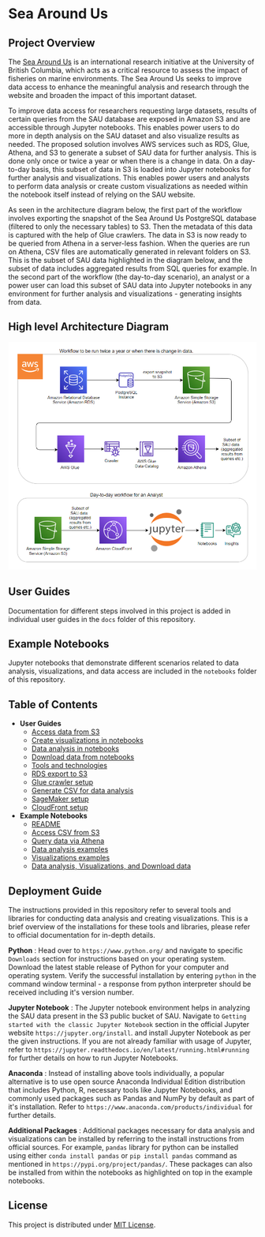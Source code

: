 # Sea Around Us

## Project Overview

The [Sea Around Us](http://www.seaaroundus.org/) is an international research initiative at the University of British Columbia, which acts as a critical resource to assess the impact of fisheries on marine environments. The Sea Around Us seeks to improve data access to enhance the meaningful analysis and research through the website and broaden the impact of this important dataset.

To improve data access for researchers requesting large datasets, results of certain queries from the SAU database are exposed in Amazon S3 and are accessible through Jupyter notebooks. This enables power users to do more in depth analysis on the SAU dataset and also visualize results as needed. The proposed solution involves AWS services such as RDS, Glue, Athena, and S3 to generate a subset of SAU data for further analysis. This is done only once or twice a year or when there is a change in data. On a day-to-day basis, this subset of data in S3 is loaded into Jupyter notebooks for further analysis and visualizations. This enables power users and analysts to perform data analysis or create custom visualizations as needed within the notebook itself instead of relying on the SAU website.

As seen in the architecture diagram below, the first part of the workflow involves exporting the snapshot of the Sea Around Us PostgreSQL database (filtered to only the necessary tables) to S3. Then the metadata of this data is captured with the help of Glue crawlers. The data in S3 is now ready to be queried from Athena in a server-less fashion. When the queries are run on Athena, CSV files are automatically generated in relevant folders on S3. This is the subset of SAU data highlighted in the diagram below, and the subset of data includes aggregated results from SQL queries for example. In the second part of the workflow (the day-to-day scenario), an analyst or a power user can load this subset of SAU data into Jupyter notebooks in any environment for further analysis and visualizations - generating insights from data.

## High level Architecture Diagram

![Architecture diagram](images/Architecture_Diagram.png)



## User Guides

Documentation for different steps involved in this project is added in individual user guides in the `docs` folder of this repository.

## Example Notebooks

Jupyter notebooks that demonstrate different scenarios related to data analysis, visualizations, and data access are included in the `notebooks` folder of this repository.

## Table of Contents

* __User Guides__
  * [Access data from S3](https://github.com/UBC-CIC/Sea-Around-Us/blob/main/docs/00%20-%20Access%20data%20from%20S3.md)
  * [Create visualizations in notebooks](https://github.com/UBC-CIC/Sea-Around-Us/blob/main/docs/00%20-%20Create%20visualizations%20in%20notebooks.md)
  * [Data analysis in notebooks](https://github.com/UBC-CIC/Sea-Around-Us/blob/main/docs/00%20-%20Data%20analysis%20in%20notebooks.md)
  * [Download data from notebooks](https://github.com/UBC-CIC/Sea-Around-Us/blob/main/docs/00%20-%20Download%20data%20from%20notebooks.md)
  * [Tools and technologies](https://github.com/UBC-CIC/Sea-Around-Us/blob/main/docs/01%20-%20Tools_and_technologies.md)
  * [RDS export to S3](https://github.com/UBC-CIC/Sea-Around-Us/blob/main/docs/02%20-%20RDS_export_to_S3.md)
  * [Glue crawler setup](https://github.com/UBC-CIC/Sea-Around-Us/blob/main/docs/03%20-%20Glue_crawler_setup.md)
  * [Generate CSV for data analysis](https://github.com/UBC-CIC/Sea-Around-Us/blob/main/docs/04%20-%20Generate_CSV_for_data_analysis.md)
  * [SageMaker setup](https://github.com/UBC-CIC/Sea-Around-Us/blob/main/docs/05%20-%20SageMaker_setup.md)
  * [CloudFront setup](https://github.com/UBC-CIC/Sea-Around-Us/blob/main/docs/06%20-%20CloudFront_setup.md)
* __Example Notebooks__
  * [README](https://github.com/UBC-CIC/Sea-Around-Us/blob/main/notebooks/README.md)
  * [Access CSV from S3](https://github.com/UBC-CIC/Sea-Around-Us/blob/main/notebooks/01%20-%20Access_CSV_from_S3.ipynb)
  * [Query data via Athena](https://github.com/UBC-CIC/Sea-Around-Us/blob/main/notebooks/02%20-%20Query_data_via_Athena.ipynb)
  * [Data analysis examples](https://github.com/UBC-CIC/Sea-Around-Us/blob/main/notebooks/03%20-%20Data_analysis_examples.ipynb)
  * [Visualizations examples](https://github.com/UBC-CIC/Sea-Around-Us/blob/main/notebooks/04%20-%20Visualizations_examples.ipynb)
  * [Data analysis, Visualizations, and Download data](https://github.com/UBC-CIC/Sea-Around-Us/blob/main/notebooks/05%20-%20Data_analysis_Visualizations_Download_data.ipynb)



## Deployment Guide

The instructions provided in this repository refer to several tools and libraries for conducting data analysis and creating visualizations. This is a brief overview of the installations for these tools and libraries, please refer to official documentation for in-depth details.

**Python** : Head over to `https://www.python.org/` and navigate to specific `Downloads` section for instructions based on your operating system. Download the latest stable release of Python for your computer and operating system. Verify the successful installation by entering `python` in the command window terminal - a response from python interpreter should be received including it's version number.

**Jupyter Notebook** : The Jupyter notebook environment helps in analyzing the SAU data present in the S3 public bucket of SAU. Navigate to `Getting started with the classic Jupyter Notebook` section in the official Jupyter website `https://jupyter.org/install`. and install Jupyter Notebook as per the given instructions. If you are not already familiar with usage of Jupyter, refer to `https://jupyter.readthedocs.io/en/latest/running.html#running` for further details on how to run Jupyter Notebooks.

**Anaconda** : Instead of installing above tools individually, a popular alternative is to use open source Anaconda Individual Edition distribution that includes Python, R, necessary tools like Jupyter Notebooks, and commonly used packages such as Pandas and NumPy by default as part of it's installation. Refer to `https://www.anaconda.com/products/individual` for further details.

**Additional Packages** : Additional packages necessary for data analysis and visualizations can be installed by referring to the install instructions from official sources. For example, `pandas` library for python can be installed using either `conda install pandas` or `pip install pandas` command as mentioned in `https://pypi.org/project/pandas/`. These packages can also be installed from within the notebooks as highlighted on top in the example notebooks. 

## License

This project is distributed under [MIT License](https://github.com/UBC-CIC/Sea-Around-Us/blob/main/LICENSE).

